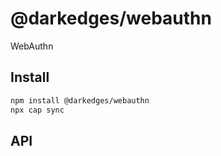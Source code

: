 # @darkedges/webauthn

WebAuthn

## Install

```bash
npm install @darkedges/webauthn
npx cap sync
```

## API

<docgen-index></docgen-index>

<docgen-api>
<!-- run docgen to generate docs from the source -->
<!-- More info: https://github.com/ionic-team/capacitor-docgen -->
</docgen-api>
